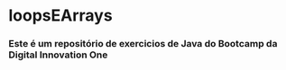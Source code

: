 # loopsEArrays
### Este é um repositório de exercicios de Java do Bootcamp da Digital Innovation One
